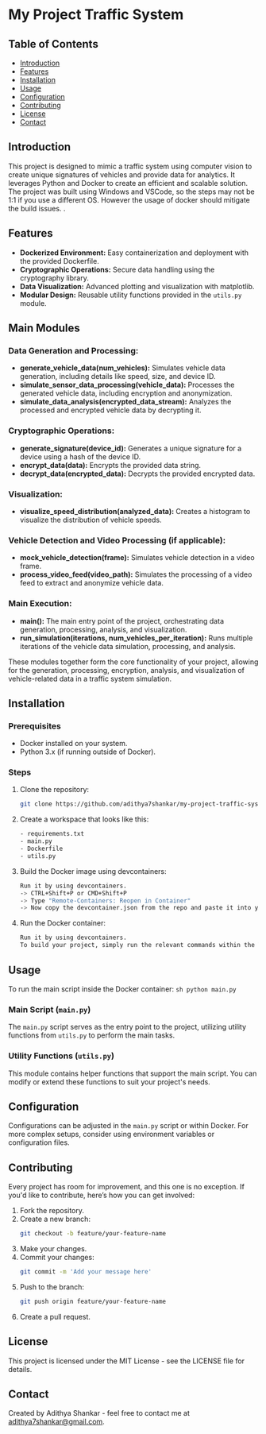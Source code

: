 
# My Project Traffic System

## Table of Contents
- [Introduction](#introduction)
- [Features](#features)
- [Installation](#installation)
- [Usage](#usage)
- [Configuration](#configuration)
- [Contributing](#contributing)
- [License](#license)
- [Contact](#contact)

## Introduction
This project is designed to mimic a traffic system using computer vision to create unique signatures of vehicles and provide data for analytics. It leverages Python and Docker to create an efficient and scalable solution. The project was built using Windows and VSCode, so the steps may not be 1:1 if you use a different OS. However the usage of docker should mitigate the build issues.
.

## Features
- **Dockerized Environment:** Easy containerization and deployment with the provided Dockerfile.
- **Cryptographic Operations:** Secure data handling using the cryptography library.
- **Data Visualization:** Advanced plotting and visualization with matplotlib.
- **Modular Design:** Reusable utility functions provided in the `utils.py` module.

## Main Modules

### Data Generation and Processing:
- **generate_vehicle_data(num_vehicles):** Simulates vehicle data generation, including details like speed, size, and device ID.
- **simulate_sensor_data_processing(vehicle_data):** Processes the generated vehicle data, including encryption and anonymization.
- **simulate_data_analysis(encrypted_data_stream):** Analyzes the processed and encrypted vehicle data by decrypting it.

### Cryptographic Operations:
- **generate_signature(device_id):** Generates a unique signature for a device using a hash of the device ID.
- **encrypt_data(data):** Encrypts the provided data string.
- **decrypt_data(encrypted_data):** Decrypts the provided encrypted data.

### Visualization:
- **visualize_speed_distribution(analyzed_data):** Creates a histogram to visualize the distribution of vehicle speeds.

### Vehicle Detection and Video Processing (if applicable):
- **mock_vehicle_detection(frame):** Simulates vehicle detection in a video frame.
- **process_video_feed(video_path):** Simulates the processing of a video feed to extract and anonymize vehicle data.

### Main Execution:
- **main():** The main entry point of the project, orchestrating data generation, processing, analysis, and visualization.
- **run_simulation(iterations, num_vehicles_per_iteration):** Runs multiple iterations of the vehicle data simulation, processing, and analysis.

These modules together form the core functionality of your project, allowing for the generation, processing, encryption, analysis, and visualization of vehicle-related data in a traffic system simulation.


## Installation

### Prerequisites
- Docker installed on your system.
- Python 3.x (if running outside of Docker).

### Steps
1. Clone the repository:
    ```sh
    git clone https://github.com/adithya7shankar/my-project-traffic-system.git
    ```
2. Create a workspace that looks like this:
    ```sh
    - requirements.txt
    - main.py
    - Dockerfile
    - utils.py
    ```
     
3. Build the Docker image using devcontainers:
    ```sh
    Run it by using devcontainers. 
    -> CTRL+Shift+P or CMD+Shift+P  
    -> Type "Remote-Containers: Reopen in Container"
    -> Now copy the devcontainer.json from the repo and paste it into your devcontainer.json; this will add the extensions in vscode to aid development.
    ```
4. Run the Docker container:
    ```sh
    Run it by using devcontainers. 
    To build your project, simply run the relevant commands within the VS Code terminal, which is now connected to the DevContainer.
    ```

## Usage
To run the main script inside the Docker container:
    ```sh
    python main.py
    ```

### Main Script (`main.py`)
The `main.py` script serves as the entry point to the project, utilizing utility functions from `utils.py` to perform the main tasks.

### Utility Functions (`utils.py`)
This module contains helper functions that support the main script. You can modify or extend these functions to suit your project's needs.

## Configuration
Configurations can be adjusted in the `main.py` script or within Docker. For more complex setups, consider using environment variables or configuration files.

## Contributing
Every project has room for improvement, and this one is no exception. If you'd like to contribute, here’s how you can get involved:

1. Fork the repository.
2. Create a new branch:
    ```sh
    git checkout -b feature/your-feature-name
    ```
3. Make your changes.
4. Commit your changes:
    ```sh
    git commit -m 'Add your message here'
    ```
5. Push to the branch:
    ```sh
    git push origin feature/your-feature-name
    ```
6. Create a pull request.


## License
This project is licensed under the MIT License - see the LICENSE file for details.

## Contact
Created by Adithya Shankar - feel free to contact me at [adithya7shankar@gmail.com](mailto:adithya7shankar@gmail.com).

